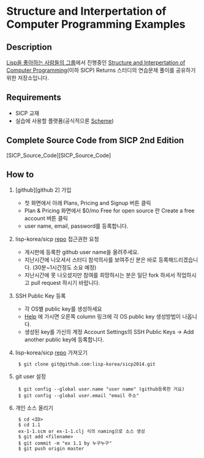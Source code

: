Structure and Interpertation of Computer Programming Examples
=======================================


Description
----------
[Lisp을 좋아하는 사람들의 그룹][lispkorea]에서 진행중인 [Structure and Interpertation of
Computer Programming][SICP](이하 SICP) Returns 스터디의 연습문제 풀이를 공유하기 위한 저장소입니다.

Requirements
-----------
 * SICP 교재
 * 실습에 사용할 플랫폼(공식적으론 [Scheme][Racket])

Complete Source Code from SICP 2nd Edition
------------------------------------------
[SICP_Source_Code][SICP_Source_Code]

How to
------
1. [github][github 2] 가입
    * 첫 화면에서 아래 Plans, Pricing and Signup 버튼 클릭
    * Plan & Pricing 화면에서 $0/mo Free for open source 란 Create a free account 버튼 클릭
    * user name, email, password를 등록합니다. 
2. lisp-korea/sicp [repo][lispkorea-sicp-repo] 접근권한 요청
    * 게시판에 등록한 github user name을 올려주세요.
    * 지난시간에 나오셔서 스터디 참석의사를 보여주신 분은 바로 등록해드리겠습니다. (30분~1시간정도 소요 예정) 
    * 지난시간에 못 나오셨지만 참여를 희망하시는 분은 일단 fork 하셔서 작업하시고 pull request 하시기 바랍니다.
3. SSH Public Key 등록
    * 각 OS별 public key를 생성하세요
    * [Help](http://help.github.com/) 에 가시면 오른쪽 column 링크에 각 OS public key 생성방법이 나옵니다.
    * 생성된 key를 가신의 계정 Account Settings의 SSH Public Keys -> Add another public key에 등록합니다. 
4. lisp-korea/sicp [repo][lispkorea-sicp-repo] 가져오기

        $ git clone git@github.com:lisp-korea/sicp2014.git
        
5. git user 설정

        $ git config --global user.name "user name" (github등록한 거요)
        $ git config --global user.email "email 주소"

6. 개인 소스 올리기

        $ cd <ID>
        $ cd 1.1
        ex-1-1.scm or ex-1-1.clj 식의 naming으로 소스 생성
        $ git add <filename>
        $ git commit -m "ex 1.1 by 누구누구"
        $ git push origin master    

[SICP]: http://mitpress.mit.edu/sicp/
[SICP_Souece_Code]: https://mitpress.mit.edu/sicp/code/
[lispkorea]: http://www.lispkorea.org
[lispkorea]: http://groups.google.com/group/lisp-korea
[github]:http://github.com
[Racket]:http://racket-lang.org/
[lispkorea-sicp-repo]:http://github.com/lisp-korea/sicp2014
